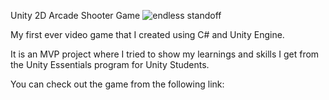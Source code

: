 Unity 2D Arcade Shooter Game
![endless standoff](https://user-images.githubusercontent.com/74188001/117112221-687fc800-ad91-11eb-9fe2-28a2987dc0f9.png)


My first ever video game that I created using C# and Unity Engine.

It is an MVP project where I tried to show my learnings and skills I get from the Unity Essentials program for Unity Students. 

You can check out the game from the following link:


